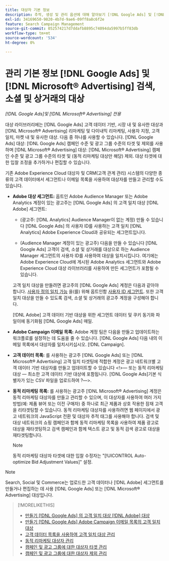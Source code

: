 ```yaml
---
title: 대상자 기본 정보
description: 추적, 생성 및 관리 옵션에 대해 알아보기 [!DNL Google Ads] 및 [!DNL Microsoft® Advertising] 대상.
exl-id: 34169650-9820-4b7d-9ae6-09ff8a8c6f2e
feature: Search Campaign Management
source-git-commit: 052574217d7ddafb8895c74094da5997b5ff83db
workflow-type: tm+mt
source-wordcount: '534'
ht-degree: 0%

---
```


# 관리 기본 정보 [!DNL Google Ads] 및 [!DNL Microsoft® Advertising] 검색, 소셜 및 상거래의 대상

*[!DNL Google Ads]및 [!DNL Microsoft® Advertising] 전용*

대상 라이브러리에는 [!DNL Google Ads] 고객 데이터 기반, 시장 내 및 유사한 대상과 [!DNL Microsoft® Advertising] 리마케팅 및 다이내믹 리마케팅, 사용자 지정, 고객 일치, 마켓 내 및 유사한 대상. 다음 중 하나를 사용할 수 있습니다. [!DNL Google Ads] 대상: [!DNL Google Ads] 캠페인 수준 및 광고 그룹 수준의 타겟 및 제외를 사용하며 [!DNL Microsoft® Advertising] 대상: [!DNL Microsoft® Advertising] 캠페인 수준 및 광고 그룹 수준의 타겟 및 (동적 리마케팅 대상만 해당) 제외. 대상 타겟에 대한 입찰 조정을 추가하거나 편집할 수 있습니다.

기존 Adobe Experience Cloud 대상자 및 CRM(고객 관계 관리) 시스템의 다양한 종류의 고객 데이터에서 세그먼트나 이메일 목록을 사용하여 대상자를 만들고 관리할 수도 있습니다.

* **Adobe 대상 세그먼트:** 옵트인 Adobe Audience Manager 또는 Adobe Analytics 계정이 있는 광고주는 [!DNL Google Ads] 의 고객 일치 대상 [!DNL Adobe] 세그먼트:

   * (광고주: [!DNL Analytics] Audience Manager이 없는 계정) 만들 수 있습니다 [!DNL Google Ads] 의 사용자 ID를 사용하는 고객 일치 [!DNL Analytics] Adobe Experience Cloud과 공유되는 세그먼트입니다.

   * (Audience Manager 계정이 있는 광고주) 다음을 만들 수 있습니다 [!DNL Google Ads] 고객이 검색, 소셜 및 상거래를 대상으로 하는 Audience Manager 세그먼트의 사용자 ID를 사용하여 대상을 일치시킵니다. 여기에는 Adobe Experience Cloud에 게시된 Adobe Analytics 세그먼트와 Adobe Experience Cloud 대상 라이브러리를 사용하여 만든 세그먼트가 포함될 수 있습니다.

  고객 일치 대상을 만들려면 광고주의 [!DNL Google Ads] 계정은 다음과 같아야 합니다. [사용자 정의 일치 가능](https://support.google.com/adspolicy/answer/6299717) 을(를) 위해 옵트인함 [사용자 ID 세그먼트](https://support.google.com/google-ads/answer/9199250). 또한 고객 일치 대상을 만들 수 있도록 검색, 소셜 및 상거래의 광고주 계정을 구성해야 합니다.<!-- For Analytics audiences: Analytics Only Integration. For Audience Manager, Enable CM/CRM option) -->

  [!DNL Adobe] 고객 데이터 기반 대상을 위한 세그먼트 데이터 및 쿠키 동기화 파일이에 동기화됨 [!DNL Google Ads] 매일.

* **Adobe Campaign 이메일 목록:** Adobe 계정 팀은 다음을 만들고 업데이트하는 워크플로를 설정하는 데 도움을 줄 수 있습니다. [!DNL Google Ads] 다음 내의 이메일 목록에서 대상자를 일치시키십시오. [!DNL Campaign].

* **고객 데이터 목록:** 를 사용하는 광고주 [!DNL Google Ads] 또는 [!DNL Microsoft® Advertising] 고객 일치 타겟팅에 적합한 계정은 광고 네트워크별 고객 데이터 기반 대상자를 만들고 업데이트할 수 있습니다 &lt;!>— 또는 동적 리마케팅 대상 — 최소한 고객 데이터 기반 대상에 포함됩니다. [!DNL Google Ads]기본 식별자가 있는 CSV 파일을 업로드하여 ?—>.

* **동적 리마케팅 목록:** 를 사용하는 광고주 [!DNL Microsoft® Advertising] 계정은 동적 리마케팅 대상자를 만들고 관리할 수 있으며, 이 대상자를 사용하여 여러 가지 방법(예: 제품 뷰어 또는 이전 구매자) 중 하나로 최근 제품과 상호 작용한 잠재 고객을 리타겟팅할 수 있습니다. 동적 리마케팅 대상자를 사용하려면 웹 페이지에서 광고 네트워크의 JavaScript 전환 및 대상자 추적 태그를 사용해야 합니다. 검색 및 대상 네트워크의 쇼핑 캠페인과 함께 동적 리마케팅 목록을 사용하여 제품 광고로 대상을 재타겟팅하고 검색 캠페인과 함께 텍스트 광고 및 동적 검색 광고로 대상을 재타겟팅합니다. <!--[For [!DNL Google Ads], these are technically included in a customer data-based audience, so word this all carefully when we add support for them.]-->

  >[!NOTE]
  >
  >동적 리마케팅 대상자 타겟에 대한 입찰 수정자는 &quot;[!UICONTROL Auto-optimize Bid Adjustment Values]&quot; 설정.

>[!NOTE]
>
>Search, Social 및 Commerce는 업로드한 고객 데이터나 [!DNL Adobe] 세그먼트를 만들거나 편집하는 데 사용 [!DNL Google Ads] 또는 [!DNL Microsoft® Advertising] 대상입니다.

>[!MORELIKETHIS]
>
>* [만들기 [!DNL Google Ads] 의 고객 일치 대상 [!DNL Adobe] 대상](google-audience-from-adobe-audience.md)
>* [만들기 [!DNL Google Ads] Adobe Campaign 이메일 목록의 고객 일치 대상](google-audience-from-campaign-email-list.md)
>* [고객 데이터 목록을 사용하여 고객 일치 대상 관리](audience-from-customer-data-list.md)
>* [동적 리마케팅 대상자 관리](audience-dynamic-remarketing-manage.md)
>* [캠페인 및 광고 그룹에 대한 대상자 타겟 관리](audience-targets-manage.md)
>* [캠페인 및 광고 그룹에 대한 대상자 제외 관리](audience-exclusions-manage.md)
